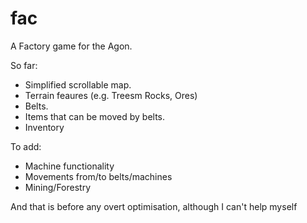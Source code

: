 # fac
A Factory game for the Agon.

So far:
- Simplified scrollable map.
- Terrain feaures (e.g. Treesm Rocks, Ores)
- Belts.
- Items that can be moved by belts.
- Inventory

To add:
- Machine functionality
- Movements from/to belts/machines
- Mining/Forestry

And that is before any overt optimisation, although I can't help myself

